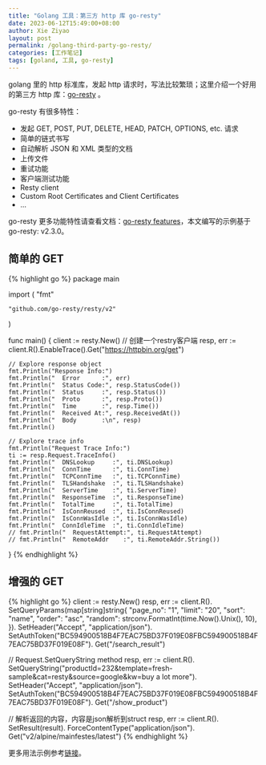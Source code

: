 ```yaml
---
title: "Golang 工具：第三方 http 库 go-resty"
date: 2023-06-12T15:49:00+08:00
author: Xie Ziyao
layout: post
permalink: /golang-third-party-go-resty/
categories: [工作笔记]
tags: [goland, 工具, go-resty]
---
```


golang 里的 http 标准库，发起 http 请求时，写法比较繁琐；这里介绍一个好用的第三方 http 库：[go-resty](https://github.com/go-resty/resty) 。

go-resty 有很多特性：

- 发起 GET, POST, PUT, DELETE, HEAD, PATCH, OPTIONS, etc. 请求
- 简单的链式书写
- 自动解析 JSON 和 XML 类型的文档
- 上传文件
- 重试功能
- 客户端测试功能
- Resty client
- Custom Root Certificates and Client Certificates
- ...

go-resty 更多功能特性请查看文档：[go-resty features](https://github.com/go-resty/resty#features)，本文编写的示例基于 go-resty: v2.3.0。

## 简单的 GET

{% highlight go %}
package main

import (
	"fmt"

	"github.com/go-resty/resty/v2"
)

func main() {
	client := resty.New() // 创建一个restry客户端
	resp, err := client.R().EnableTrace().Get("https://httpbin.org/get")

	// Explore response object
	fmt.Println("Response Info:")
	fmt.Println("  Error      :", err)
	fmt.Println("  Status Code:", resp.StatusCode())
	fmt.Println("  Status     :", resp.Status())
	fmt.Println("  Proto      :", resp.Proto())
	fmt.Println("  Time       :", resp.Time())
	fmt.Println("  Received At:", resp.ReceivedAt())
	fmt.Println("  Body       :\n", resp)
	fmt.Println()

	// Explore trace info
	fmt.Println("Request Trace Info:")
	ti := resp.Request.TraceInfo()
	fmt.Println("  DNSLookup     :", ti.DNSLookup)
	fmt.Println("  ConnTime      :", ti.ConnTime)
	fmt.Println("  TCPConnTime   :", ti.TCPConnTime)
	fmt.Println("  TLSHandshake  :", ti.TLSHandshake)
	fmt.Println("  ServerTime    :", ti.ServerTime)
	fmt.Println("  ResponseTime  :", ti.ResponseTime)
	fmt.Println("  TotalTime     :", ti.TotalTime)
	fmt.Println("  IsConnReused  :", ti.IsConnReused)
	fmt.Println("  IsConnWasIdle :", ti.IsConnWasIdle)
	fmt.Println("  ConnIdleTime  :", ti.ConnIdleTime)
	// fmt.Println("  RequestAttempt:", ti.RequestAttempt)
	// fmt.Println("  RemoteAddr    :", ti.RemoteAddr.String())
}
{% endhighlight %}

## 增强的 GET

{% highlight go %}
client := resty.New()
resp, err := client.R().
    SetQueryParams(map[string]string{
        "page_no": "1",
        "limit":   "20",
        "sort":    "name",
        "order":   "asc",
        "random":  strconv.FormatInt(time.Now().Unix(), 10),
    }).
    SetHeader("Accept", "application/json").
    SetAuthToken("BC594900518B4F7EAC75BD37F019E08FBC594900518B4F7EAC75BD37F019E08F").
    Get("/search_result")

// Request.SetQueryString method
resp, err := client.R().
    SetQueryString("productId=232&template=fresh-sample&cat=resty&source=google&kw=buy a lot more").
    SetHeader("Accept", "application/json").
    SetAuthToken("BC594900518B4F7EAC75BD37F019E08FBC594900518B4F7EAC75BD37F019E08F").
    Get("/show_product")

// 解析返回的内容，内容是json解析到struct
resp, err := client.R().
    SetResult(result).
    ForceContentType("application/json").
    Get("v2/alpine/mainfestes/latest")
{% endhighlight %}

更多用法示例参考[链接](https://github.com/go-resty/resty#usage)。
